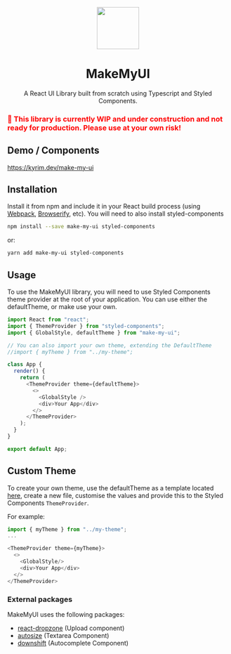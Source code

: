 <p align="center">
<img src="https://raw.githubusercontent.com/kyrim/make-my-ui/master/logo-96.png" alt="" width=96 height=96>
<h1 align="center">MakeMyUI</h1>
<p align="center">
  A React UI Library built from scratch using Typescript and Styled Components.
</p>

<h3 style="color:red">🚧 This library is currently WIP and under construction and not ready for production. Please use at your own risk!</h3>

## Demo / Components
https://kyrim.dev/make-my-ui

## Installation

Install it from npm and include it in your React build process (using [Webpack](http://webpack.github.io/), [Browserify](http://browserify.org/), etc). You will need to also install styled-components

```bash
npm install --save make-my-ui styled-components
```

or:

```bash
yarn add make-my-ui styled-components
```

## Usage

To use the MakeMyUI library, you will need to use Styled Components theme provider at the root of your application. You can use either the defaultTheme, or make use your own.

```typescript
import React from "react";
import { ThemeProvider } from "styled-components";
import { GlobalStyle, defaultTheme } from "make-my-ui";

// You can also import your own theme, extending the DefaultTheme
//import { myTheme } from "../my-theme";

class App {
  render() {
    return (
      <ThemeProvider theme={defaultTheme}>
        <>
          <GlobalStyle />
          <div>Your App</div>
        </>
      </ThemeProvider>
    );
  }
}

export default App;
```

## Custom Theme

To create your own theme, use the defaultTheme as a template located [here](https://github.com/kyrim/make-my-ui/blob/master/src/styles/default-theme.ts), create a new file, customise the values and provide this to the Styled Components `ThemeProvider`.

For example:

```typescript
import { myTheme } from "../my-theme";
...

<ThemeProvider theme={myTheme}>
  <>
    <GlobalStyle/>
    <div>Your App</div>
  </>
</ThemeProvider>
```

### External packages

MakeMyUI uses the following packages:

- [react-dropzone](https://github.com/react-dropzone/react-dropzone) (Upload component)
- [autosize](https://github.com/jackmoore/autosize) (Textarea Component)
- [downshift](https://github.com/downshift-js/downshift) (Autocomplete Component)
